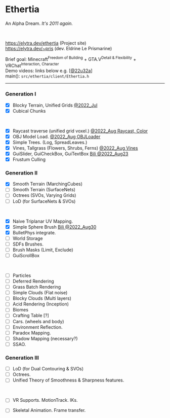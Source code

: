 # Ethertia

An Alpha Dream. *It's 2011 again.*

<br>

https://elytra.dev/ethertia (Project site)  
https://elytra.dev/~pris (dev. Eldrine Le Prismarine)

Brief goal: Minecraft<sup>Freedom of Building</sup> + GTA.V<sup>Detail & Flexibility</sup> + VRChat<sup>Interaction, Character</sup>  
Demo videos: links below e.g. [[@22u32a]()]  
main(): `src/ethertia/client/Ethertia.h`


---

[comment]: <> (*_todolist*)

### Generation I
- [x] Blocky Terrain, Unified Grids [@2022_Jul](https://www.youtube.com/watch?v=xDwgZkYrPm8&t=14s)
- [x] Cubical Chunks

<br>

- [x] Raycast traverse (unified grid voxel.) [@2022_Aug Raycast, Color](https://www.youtube.com/watch?v=nmRsTBDnoLQ)
- [x] OBJ Model Load. [@2022_Aug OBJLoader](https://www.youtube.com/watch?v=MbTZ_UI1tBo)  
- [x] Simple Trees. (Log, SpreadLeaves.)
- [x] Vines, Tallgrass (Flowers, Shrubs, Ferns) [@2022_Aug Vines](https://www.youtube.com/watch?v=0Ut6vLzkgA8)
- [x] GuiSlider, GuiCheckBox, GuiTextBox [Bili @2022_Aug23](https://www.bilibili.com/video/BV1yU4y1k7EU)
- [x] Frustum Culling

### Generation II
- [x] Smooth Terrain (MarchingCubes) 
- [ ] Smooth Terrain (SurfaceNets)
- [ ] Octrees (SVOs, Varying Grids)
- [ ] LoD (for SurfaceNets & SVOs)

<br>

- [x] Naive Triplanar UV Mapping.
- [x] Simple Sphere Brush [Bili @2022_Aug30](https://www.bilibili.com/video/BV1JB4y1G7np)
- [x] BulletPhys integrate.
- [ ] World Storage
- [ ] SDFs Brushes.
- [ ] Brush Masks (Limit, Exclude)
- [ ] GuiScrollBox

<br>

- [ ] Particles
- [ ] Deferred Rendering
- [ ] Grass Batch Rendering
- [ ] Simple Clouds (Flat noise)
- [ ] Blocky Clouds (Multi layers)
- [ ] Acid Rendering (Inception)
- [ ] Biomes
- [ ] Crafting Table [?]
- [ ] Cars. (wheels and body)
- [ ] Environment Reflection.
- [ ] Paradox Mapping.
- [ ] Shadow Mapping (necessary?)
- [ ] SSAO.

### Generation III
- [ ] LoD (for Dual Contouring & SVOs)
- [ ] Octrees.
- [ ] Unified Theory of Smoothness & Sharpness features.

<br>

- [ ] VR Supports. MotionTrack. IKs.
- [ ] Skeletal Animation. Frame transfer.



[comment]: <> (CLion-2020.3.4)